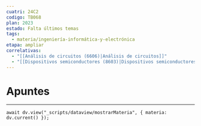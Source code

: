 ```yaml
---
cuatri: 24C2
codigo: TB068
plan: 2023
estado: Falta últimos temas
tags:
  - materia/ingeniería-informática-y-electrónica
etapa: ampliar
correlativas:
  - "[[Análisis de circuitos (6606)|Análisis de circuitos]]"
  - "[[Dispositivos semiconductores (8603)|Dispositivos semiconductores]]"
---
```

# Apuntes 
---
```dataviewjs
await dv.view("_scripts/dataview/mostrarMateria", { materia: dv.current() });
```
